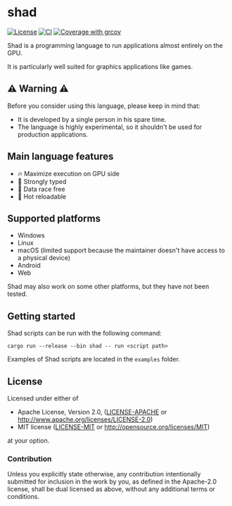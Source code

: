 # shad

[![License](https://img.shields.io/badge/license-MIT%2FApache-blue.svg)](https://github.com/Nicolas-Ferre/shad#license)
[![CI](https://github.com/Nicolas-Ferre/shad/actions/workflows/ci.yml/badge.svg)](https://github.com/Nicolas-Ferre/shad/actions/workflows/ci.yml)
[![Coverage with grcov](https://img.shields.io/codecov/c/gh/Nicolas-Ferre/shad)](https://app.codecov.io/gh/Nicolas-Ferre/shad)

Shad is a programming language to run applications almost entirely on the GPU.

It is particularly well suited for graphics applications like games.

## ⚠️ Warning ⚠️

Before you consider using this language, please keep in mind that:

- It is developed by a single person in his spare time.
- The language is highly experimental, so it shouldn't be used for production applications.

## Main language features

- 🔥 Maximize execution on GPU side
- 💪 Strongly typed
- 🔀 Data race free
- 🔄 Hot reloadable

## Supported platforms

- Windows
- Linux
- macOS (limited support because the maintainer doesn't have access to a physical device)
- Android
- Web

Shad may also work on some other platforms, but they have not been tested.

## Getting started

Shad scripts can be run with the following command:

```shell
cargo run --release --bin shad -- run <script path>
```

Examples of Shad scripts are located in the `examples` folder.

## License

Licensed under either of

* Apache License, Version 2.0, ([LICENSE-APACHE](LICENSE-APACHE)
  or http://www.apache.org/licenses/LICENSE-2.0)
* MIT license ([LICENSE-MIT](LICENSE-MIT) or http://opensource.org/licenses/MIT)

at your option.

### Contribution

Unless you explicitly state otherwise, any contribution intentionally submitted for inclusion in the
work by you, as
defined in the Apache-2.0 license, shall be dual licensed as above, without any additional terms or
conditions.
